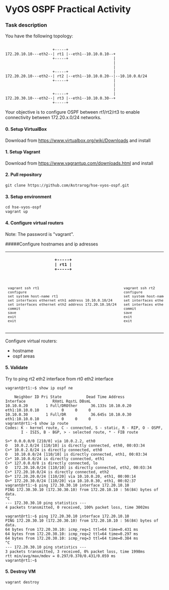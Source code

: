 # VyOS OSPF Practical Activity
### Task description
You have the following topology:
```

                     +-----+
172.20.10.10---eth2--| rt1 |--eth1--10.10.0.10--+
                     +-----+                    |
                                                |
                                                | 
                     +-----+                    |
172.20.20.10---eth2--| rt2 |--eth1--10.10.0.20--|--10.10.0.0/24
                     +-----+                    |
                                                |
                                                |
                     +-----+                    |
172.20.30.10---eth2--| rt3 |--eth1--10.10.0.30--+
                     +-----+
```

Your objective is to configure OSPF between rt1/rt2/rt3 to enable connectivity between 172.20.x.0/24 networks.
#### 0. Setup VirtualBox
Download from https://www.virtualbox.org/wiki/Downloads and install
#### 1. Setup Vagrant
Download from https://www.vagrantup.com/downloads.html and install
#### 2. Pull repository
```git clone https://github.com/Astrarog/hse-vyos-ospf.git```
#### 3. Setup environment
```
cd hse-vyos-ospf
vagrant up
```
#### 4. Configure virtual routers
Note:  The password is "vagrant".

#####Configure hostnames and ip adresses

<table>
<tr>
<th>
<pre>
+-----+
| rt1 |
+-----+
</pre>
</th>
<th>
<pre>
+-----+
| rt2 |
+-----+
</pre>
</th>
<th>
<pre>
+-----+
| rt2 |
+-----+
</pre>
</th>
</tr>
<tr>
<td>
<code>
<pre>
vagrant ssh rt1
configure
set system host-name rt1
set interfaces ethernet eth1 address 10.10.0.10/24 
set interfaces ethernet eth2 address 172.20.10.10/24 
commit
save
exit
exit
</pre>
</code>
</td>
<td>
<code>
<pre>
vagrant ssh rt2
configure
set system host-name rt2
set interfaces ethernet eth1 address 10.10.0.20/24 
set interfaces ethernet eth2 address 172.20.20.10/24 
commit
save
exit
exit
</pre>
</code>
</td>
<td>
<code>
<pre>
vagrant ssh rt3
configure
set system host-name rt3
set interfaces ethernet eth1 address 10.10.0.30/24 
set interfaces ethernet eth2 address 172.20.30.10/24 
commit
save
exit
exit
</pre>
</code>
</td>
</tr>
</table>

Configure virtual routers:
- hostname
- ospf areas


#### 5. Validate
Try to ping rt2 eth2 interface from rt0 eth2 interface
```
vagrant@rt1:~$ show ip ospf ne

    Neighbor ID Pri State           Dead Time Address         Interface            RXmtL RqstL DBsmL
10.10.0.20        1 Full/DROther      36.133s 10.10.0.20      eth1:10.10.0.10          0     0     0
10.10.0.30        1 Full/DR           36.645s 10.10.0.30      eth1:10.10.0.10          0     0     0
vagrant@rt1:~$ show ip route
Codes: K - kernel route, C - connected, S - static, R - RIP, O - OSPF,
       I - ISIS, B - BGP, > - selected route, * - FIB route

S>* 0.0.0.0/0 [210/0] via 10.0.2.2, eth0
O   10.0.2.0/24 [110/10] is directly connected, eth0, 00:03:34
C>* 10.0.2.0/24 is directly connected, eth0
O   10.10.0.0/24 [110/10] is directly connected, eth1, 00:03:34
C>* 10.10.0.0/24 is directly connected, eth1
C>* 127.0.0.0/8 is directly connected, lo
O   172.20.10.0/24 [110/10] is directly connected, eth2, 00:03:34
C>* 172.20.10.0/24 is directly connected, eth2
O>* 172.20.20.0/24 [110/20] via 10.10.0.20, eth1, 00:00:14
O>* 172.20.30.0/24 [110/20] via 10.10.0.30, eth1, 00:02:37
vagrant@rt1:~$ ping 172.30.30.10 interface 172.20.10.10
PING 172.30.30.10 (172.30.30.10) from 172.20.10.10 : 56(84) bytes of data.
^C
--- 172.30.30.10 ping statistics ---
4 packets transmitted, 0 received, 100% packet loss, time 3002ms

vagrant@rt1:~$ ping 172.20.30.10 interface 172.20.10.10
PING 172.20.30.10 (172.20.30.10) from 172.20.10.10 : 56(84) bytes of data.
64 bytes from 172.20.30.10: icmp_req=1 ttl=64 time=0.431 ms
64 bytes from 172.20.30.10: icmp_req=2 ttl=64 time=0.297 ms
64 bytes from 172.20.30.10: icmp_req=3 ttl=64 time=0.384 ms
^C
--- 172.20.30.10 ping statistics ---
3 packets transmitted, 3 received, 0% packet loss, time 1998ms
rtt min/avg/max/mdev = 0.297/0.370/0.431/0.059 ms
vagrant@rt1:~$
```


#### 5. Destroy VM
```vagrant destroy```
